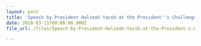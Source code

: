 ```yaml
---
layout: post
title: 'Speech by President Halimah Yacob at the President''s Challenge 2020 Launch'
date: 2020-03-11T00:00:00.000Z
file_url: /files/Speech-by-President-Halimah-Yacob-at-the-President-s-Challenge-2020-Launch-on-PC-Enabling-Employment-Pledge-and-ExtraOrdinary-Apprenticeship-Programme.pdf

---
```


